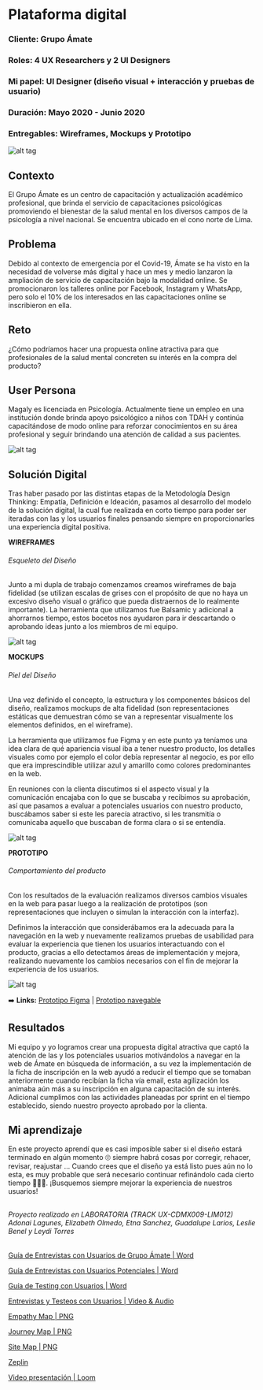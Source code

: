 # Plataforma digital
### Cliente: Grupo Ámate
### Roles: 4 UX Researchers y 2 UI Designers
### Mi papel: UI Designer (diseño visual + interacción y pruebas de usuario)
### Duración: Mayo 2020 - Junio 2020
### Entregables: Wireframes, Mockups y Prototipo

![alt tag](https://github.com/Lemi-Torres/UX_Design_Amate/blob/master/portada.jpg)

## Contexto
El Grupo Ámate es un centro de capacitación y actualización académico profesional, que brinda el servicio de capacitaciones psicológicas promoviendo el bienestar de la salud mental en los diversos campos de la psicología a nivel nacional.
Se encuentra ubicado en el cono norte de Lima.

## Problema
Debido al contexto de emergencia por el Covid-19, Ámate se ha visto en la necesidad de volverse más digital y hace un mes y medio lanzaron la ampliación de servicio de capacitación bajo la modalidad online. Se promocionaron los talleres online por Facebook, Instagram y WhatsApp, pero solo el 10% de los interesados en las capacitaciones online se inscribieron en ella.

## Reto
¿Cómo podríamos hacer una propuesta online atractiva para que profesionales de la salud mental concreten su interés en la compra del producto?

## User Persona
Magaly es licenciada en Psicología. Actualmente tiene un empleo en una institución donde brinda apoyo psicológico a niños con TDAH y continúa capacitándose de modo online para reforzar conocimientos en su área profesional y seguir brindando una atención de calidad a sus pacientes.

![alt tag](https://github.com/Lemi-Torres/UX_Design_Amate/blob/master/user_persona.png)

## Solución Digital
Tras haber pasado por las distintas etapas de la Metodología Design Thinking: Empatía, Definición e Ideación, pasamos al desarrollo del modelo de la solución digital, la cual fue realizada en corto tiempo para poder ser iteradas con las y los usuarios finales pensando siempre en proporcionarles una experiencia digital positiva.

**WIREFRAMES**
###### Esqueleto del Diseño

Junto a mi dupla de trabajo comenzamos creamos wireframes de baja fidelidad (se utilizan escalas de grises con el propósito de que no haya un excesivo diseño visual o gráfico que pueda distraernos de lo realmente importante).
La herramienta que utilizamos fue Balsamic y adicional a ahorrarnos tiempo, estos bocetos nos ayudaron para ir descartando o aprobando ideas junto a los miembros de mi equipo.

![alt tag](https://github.com/Lemi-Torres/UX_Design_Amate/blob/master/wireframes.png)

**MOCKUPS**
###### Piel del Diseño

Una vez definido el concepto, la estructura y los componentes básicos del diseño, realizamos mockups de alta fidelidad (son representaciones estáticas que demuestran cómo se van a representar visualmente los elementos definidos, en el wireframe).

La herramienta que utilizamos fue Figma y en este punto ya teníamos una idea clara de qué apariencia visual iba a tener nuestro producto, los detalles visuales como por ejemplo el color debía representar al negocio, es por ello que era imprescindible utilizar azul y amarillo como colores predominantes en la web.

En reuniones con la clienta discutimos si el aspecto visual y la comunicación encajaba con lo que se buscaba y recibimos su aprobación, así que pasamos a evaluar a potenciales usuarios con nuestro producto, buscábamos saber si este les parecía atractivo, si les transmitía o comunicaba aquello que buscaban de forma clara o si se entendía.

![alt tag](https://github.com/Lemi-Torres/UX_Design_Amate/blob/master/mockups.jpg)

**PROTOTIPO**
###### Comportamiento del producto

Con los resultados de la evaluación realizamos diversos cambios visuales en la web para pasar luego a la realización de prototipos (son representaciones que incluyen o simulan la interacción con la interfaz).

Definimos la interacción que considerábamos era la adecuada para la navegación en la web y nuevamente realizamos pruebas de usabilidad para evaluar la experiencia que tienen los usuarios interactuando con el producto, gracias a ello detectamos áreas de implementación y mejora, realizando nuevamente los cambios necesarios con el fin de mejorar la experiencia de los usuarios.

![alt tag](https://github.com/Lemi-Torres/UX_Design_Amate/blob/master/prototipo.jpg)

:arrow_right:  **Links:** [Prototipo Figma](https://www.figma.com/file/Sv4aDwLlZH3TsWXuCbXRvL/WebSite-Grupo-%C3%81mate?node-id=911%3A6843)
| [Prototipo navegable](https://n9.cl/guqeg)

## Resultados
Mi equipo y yo logramos crear una propuesta digital atractiva que captó la atención de las y los potenciales usuarios motivándolos a navegar en la web de Ámate en búsqueda de información, a su vez la implementación de la ficha de inscripción en la web ayudó a reducir el tiempo que se tomaban anteriormente cuando recibían la ficha vía email, esta agilización los animaba aún más a su inscripción en alguna capacitación de su interés.
Adicional cumplimos con las actividades planeadas por sprint en el tiempo establecido, siendo nuestro proyecto aprobado por la clienta.

## Mi aprendizaje
En este proyecto aprendí que es casi imposible saber si el diseño estará terminado en algún momento 🙄 siempre habrá cosas por corregir, rehacer, revisar, reajustar ...
Cuando crees que el diseño ya está listo pues aún no lo esta, es muy probable que será necesario continuar refinándolo cada cierto tiempo 👩🏽‍💻.
¡Busquemos siempre mejorar la experiencia de nuestros usuarios!


##

###### Proyecto realizado en LABORATORIA (TRACK UX-CDMX009-LIM012) Adonai Lagunes, Elizabeth Olmedo, Etna Sanchez, Guadalupe Larios, Leslie Benel y Leydi Torres


[Guía de Entrevistas con Usuarios de Grupo Ámate | Word](https://docs.google.com/document/d/1VmFEzIyuXxoRSUxNsJu_9O-RgXgwFUjW0NYLk697rjo/edit#)

[Guía de Entrevistas con Usuarios Potenciales | Word](https://docs.google.com/document/d/1M6nLyq0gWD3bNMFYezib41bid2NV_Rif_UUc71n6t9o/edit#heading=h.icr2x84ig3zk) 

[Guía de Testing con Usuarios | Word](https://docs.google.com/document/d/1_Ca-8QgwHnFRXcJ1gbCDE7Md6mjDP_bcExew-kyWOVU/edit) 

[Entrevistas y Testeos con Usuarios | Video & Audio](https://drive.google.com/drive/folders/19YpIAcr1v35j0htL8TIXUaUKayM8dWTo)

[Empathy Map | PNG](https://user-images.githubusercontent.com/60905476/89476756-24538e80-d751-11ea-9590-4598b260c05e.jpg)

[Journey Map | PNG](https://user-images.githubusercontent.com/60905476/89476521-8233a680-d750-11ea-802b-6e03f864c206.png)

[Site Map | PNG](https://user-images.githubusercontent.com/60905476/89476057-5106a680-d74f-11ea-8f86-30ebe503ae19.png)

[Zeplin](https://zpl.io/2EN1eGg)

[Video presentación | Loom](https://www.loom.com/share/e4149b22a3564e539af4a1c9980d7fb2)






